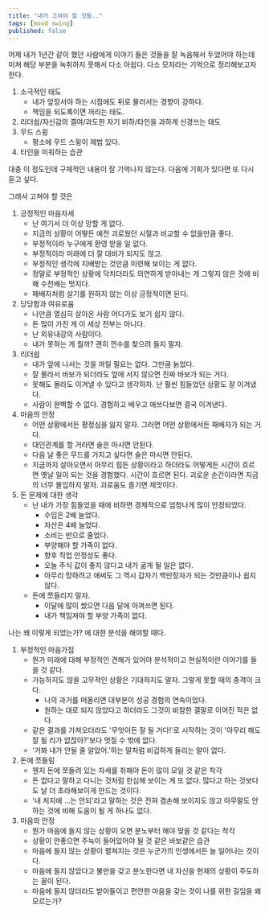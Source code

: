 ```yaml
---
title: "내가 고쳐야 할 것들.."
tags: [mood swing]
published: false
---
```


어제 내가 1년간 같이 했던 사람에게 이야기 들은 것들을 잘 녹음해서 두었어야 하는데 미쳐 해당 부분을 녹취하지 못해서 다소 아쉽다. 다소 모자라는 기억으로 정리해보고자 한다.

1) 소극적인 태도
   - 내가 앞장서야 하는 시점에도 뒤로 물러서는 경향이 강하다.
   - 책임을 되도록이면 꺼리는 태도.
1) 리더쉽/자신감의 결여/과도한 자기 비하/타인을 과하게 신경쓰는 태도
1) 무드 스윙
   - 평소에 무드 스윙이 제법 있다.
1) 타인을 미워하는 습관

대충 이 정도인데 구체적인 내용이 잘 기억나지 않는다. 다음에 기회가 있다면 또 다시 듣고 싶다.

그래서 고쳐야 할 것은
1) 긍정적인 마음자세
   - 난 여기서 더 이상 망할 게 없다. 
   - 지금의 상황이 어떻든 예전 괴로웠던 시절과 비교할 수 없을만큼 좋다.
   - 부정적이라 누구에게 환영 받을 일 없다.
   - 부정적이라 미래에 더 잘 대비가 되지도 않고.
   - 부정적인 생각에 지배받는 것만큼 미련해 보이는 게 없다.
   - 정말로 부정적인 상황에 닥치더라도 의연하게 받아내는 게 그렇지 않은 것에 비해 수천배는 멋지다.
   - 패배자처럼 살기를 원하지 않는 이상 긍정적이면 된다.
1) 당당함과 여유로움
   - 나만큼 열심히 살아온 사람 어디가도 보기 쉽지 않다.
   - 돈 많이 가진 게 이 세상 전부는 아니다. 
   - 난 외유내강의 사람이다.
   - 내가 못하는 게 뭘까? 괜히 껀수를 찾으려 들지 말자.
1) 리더쉽
   - 내가 앞에 나서는 것을 꺼릴 필요는 없다. 그만큼 늙었다. 
   - 잘 몰라서 바보가 되더라도 앞에 서지 않으면 진짜 바보가 되는 거다. 
   - 못해도 몰라도 이겨낼 수 있다고 생각하자. 난 훨씬 힘들었던 상황도 잘 이겨냈다.
   - 사람이 완벽할 수 없다. 경험하고 배우고 애쓰다보면 결국 이겨낸다.
1) 마음의 안정
   - 어떤 상황에서든 평정심을 잃지 말자. 그러면 어떤 상황에서든 패배자가 되는 거다.
   - 대인관계를 할 거라면 술은 마시면 안된다.
   - 다음 날 좋은 무드를 가지고 싶다면 술은 마시면 안된다.
   - 지금까지 살아오면서 아무리 힘든 상황이라고 하더라도 어떻게든 시간이 흐르면 옛날 일이 되는 것을 경험했다. 시간이 흐르면 된다. 괴로운 순간이라면 지금의 너무 몰입하지 말자. 괴로움도 즐기면 제맛이다.
1) 돈 문제에 대한 생각
   - 난 내가 가장 힘들었을 때에 비하면 경제적으로 엄청나게 많이 안정되었다.
      - 수입은 2배 늘었다.
      - 자산은 4배 늘었다.
      - 소비는 반으로 줄었다.
      - 부양해야 할 가족이 없다.
      - 향후 직업 안정성도 좋다.
      - 오늘 주식 값이 좋지 않다고 내가 굶게 될 일은 없다.
      - 아무리 망하려고 애써도 그 역시 갑자기 백만장자가 되는 것만큼이나 쉽지 않다.
   - 돈에 쪼들리지 말자. 
      - 이달에 많이 썼으면 다음 달에 아껴쓰면 된다.
      - 내가 책임져야 할 부양 가족이 없다.

나는 왜 이렇게 되었는가? 에 대한 분석을 해야할 때다.

1) 부정적인 마음가짐
    - 뭔가 미래에 대해 부정적인 견해가 있어야 분석적이고 현실적이란 이야기를 들을 것 같다.
    - 가능하지도 않을 고무적인 상황은 기대하지도 말자. 그렇게 못할 때의 충격이 크다.
       - 나의 과거를 떠올리면 대부분이 성공 경험의 연속이었다. 
       - 원하는 대로 되지 않았다고 하더라도 그것이 비참한 결말로 이어진 적은 없다.
    - 같은 결과를 가져오더라도 '무엇이든 잘 될 거다!'로 시작하는 것이 '아무리 해도 잘 될 리가 없잖아?'보다 멋질 수 밖에 없다.
    - '거봐 내가 안될 줄 알았어.'하는 말처럼 비겁하게 들리는 말이 없다.
1) 돈에 쪼들림
   - 웬지 돈에 쪼들려 있는 자세를 취해야 돈이 많이 모일 것 같은 착각
   - 돈 없다고 말하고 다니는 것처럼 한심해 보이는 게 또 없다. 많다고 하는 것보다도 날 더 초라해보이게 만드는 것이다. 
   - '내 처지에 ...는 안되'라고 말하는 것은 전혀 겸손해 보이지도 않고 아무말도 안하는 것에 비해 도움이 될 게 하나도 없다.
1) 마음의 안정
   - 뭔가 마음에 들지 않는 상황이 오면 분노부터 해야 맞을 것 같다는 착각
   - 상황이 안좋으면 주눅이 들어있어야 될 것 같은 바보같은 습관
   - 마음에 들지 않는 상황이 펼쳐지는 것은 누군가의 인생에서든 늘 일어나는 것이다.
   - 마음에 들지 않았다고 불만을 갖고 분노한다면 내 자신을 현재의 상황이 주도하는 꼴이 된다.
   - 마음에 들지 않더라도 받아들이고 편안한 마음을 갖는 것이 나를 위한 길임을 왜 모르는가?

